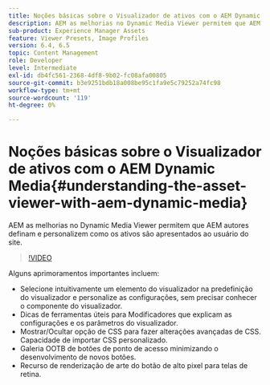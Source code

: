 ```yaml
---
title: Noções básicas sobre o Visualizador de ativos com o AEM Dynamic Media
description: AEM as melhorias no Dynamic Media Viewer permitem que AEM autores definam e personalizem como os ativos são apresentados ao usuário do site.
sub-product: Experience Manager Assets
feature: Viewer Presets, Image Profiles
version: 6.4, 6.5
topic: Content Management
role: Developer
level: Intermediate
exl-id: db4fc561-2368-4df8-9b02-fc08afa00805
source-git-commit: b3e9251bdb18a008be95c1fa9e5c79252a74fc98
workflow-type: tm+mt
source-wordcount: '119'
ht-degree: 0%

---
```


# Noções básicas sobre o Visualizador de ativos com o AEM Dynamic Media{#understanding-the-asset-viewer-with-aem-dynamic-media}

AEM as melhorias no Dynamic Media Viewer permitem que AEM autores definam e personalizem como os ativos são apresentados ao usuário do site.

>[!VIDEO](https://video.tv.adobe.com/v/17783?quality=12&learn=on)

Alguns aprimoramentos importantes incluem:

* Selecione intuitivamente um elemento do visualizador na predefinição do visualizador e personalize as configurações, sem precisar conhecer o componente do visualizador.
* Dicas de ferramentas úteis para Modificadores que explicam as configurações e os parâmetros do visualizador.
* Mostrar/Ocultar opção de CSS para fazer alterações avançadas de CSS. Capacidade de importar CSS personalizado.
* Galeria OOTB de botões de ponto de acesso minimizando o desenvolvimento de novos botões.
* Recurso de renderização de arte do botão de alto pixel para telas de retina.
